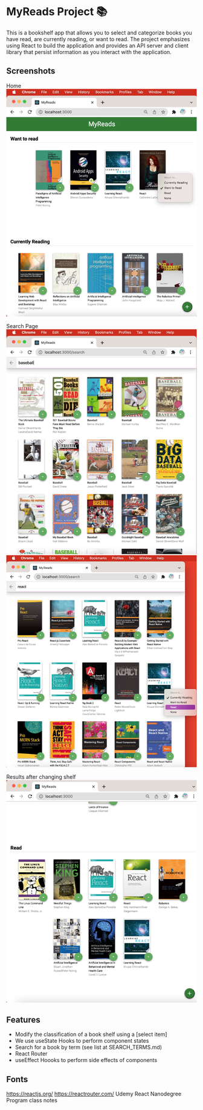 # MyReads Project 📚

This is a bookshelf app that allows you to select and categorize books you have read, are currently reading, or want to read. The project emphasizes using React to build the application and provides an API server and client library that persist information as you interact with the application.

## Screenshots

Home 
![Homepage](https://github.com/Jess2D/myReads/blob/main/images/home.png)

Search Page
![Search Page](https://github.com/Jess2D/myReads/blob/main/images/search.png)
![Search Page](https://github.com/Jess2D/myReads/blob/main/images/search2.png)

Results after changing shelf
![Search page to Home](https://github.com/Jess2D/myReads/blob/main/images/search3.png)


## Features
- Modify the classification of a book shelf using a [select item]
- We use useState Hooks to perform component states
- Search for a book by term (see list at SEARCH_TERMS.md)
- React Router
- useEffect Hoooks to perform side effects of components



## Fonts
https://reactjs.org/
https://reactrouter.com/
Udemy React Nanodegree Program class notes 



